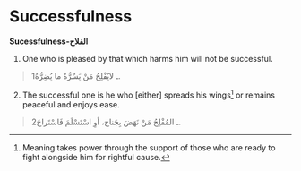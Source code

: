 Successfulness
==============

**Sucessfulness-الفلاح**

1. One who is pleased by that which harms him will not be successful.

> 1ـ لايُفْلِحُ مَنْ يَسُرُّهُ ما يُضِرُّهُ.

2. The successful one is he who [either] spreads his wings[^1] or
remains peaceful and enjoys ease.

> 2ـ المُفْلِحُ مَنْ نَهَضَ بِجَناح، أوِ اسْتَسْلَمَ فَاسْتَراحَ.

[^1]: Meaning takes power through the support of those who are ready to
fight alongside him for rightful cause.


